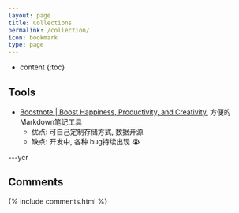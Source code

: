 ```yaml
---
layout: page
title: Collections
permalink: /collection/
icon: bookmark
type: page
---
```


* content
{:toc}

## Tools
- [Boostnote \| Boost Happiness, Productivity, and Creativity.](https://boostnote.io)
  方便的Markdown笔记工具
  - 优点: 可自己定制存储方式, 数据开源
  - 缺点: 开发中, 各种 bug持续出现 😭

---ycr

## Comments

{% include comments.html %}
